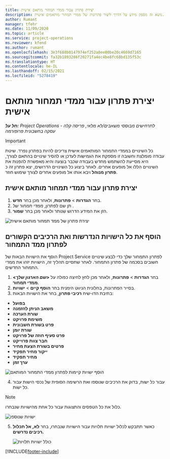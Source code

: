 ```yaml
---
title: יצירת פתרון עבור ממדי תמחור מותאם אישית
description: נושא זה מספק מידע על הדרך ליצור פתרונות של ממדי תמחור מותאמים אישית.
author: Rumant
manager: tfehr
ms.date: 11/09/2020
ms.topic: article
ms.service: project-operations
ms.reviewer: kfend
ms.author: rumant
ms.openlocfilehash: 3e3f688b0147974ef252a0ee00be20c4669d7165
ms.sourcegitcommit: fa32b1893286f20271fa4ec4be8fc68bd135f53c
ms.translationtype: HT
ms.contentlocale: he-IL
ms.lasthandoff: 02/15/2021
ms.locfileid: "5278419"
---
```

# <a name="create-a-solution-for-custom-pricing-dimensions"></a>יצירת פתרון עבור ממדי תמחור מותאם אישית

 _**חל על:** Project Operations לתרחישים מבוססי משאבים/לא מלאי, פריסה קלה - עסקה בחשבונית פרופורמה_ 

>[!IMPORTANT]
>כל השינויים בממדי התמחור המותאמים אישית צריכים להיות בפתרון נפרד. שיטת עבודה מומלצת וחשובה זו מספקת את הגמישות לעדכן או להסיר שינויים בהתאם לצורך, היא מסייעת להשתמש מחדש בעבודה שכבר בוצעה והיא מאפשרת להפנות את השינויים הללו אל מופעים אחרים. לאחר ביצוע כל השינויים הדרושים, יצא פתרון זה כ **פתרון מנוהל** ויבא אותו אל מופעים אחרים לצורך שימוש חוזר.

## <a name="create-a-solution-for-custom-pricing-dimensions"></a>יצירת פתרון עבור ממדי תמחור מותאם אישית

1.  בחר **הגדרות** > **פתרונות**, ולאחר מכן בחר **חדש**.
2.  תן שם לפתרון, *ממדי תמחור של <your organization name>*.
3. הזן את המידע הדרוש שנותר ולאחר מכן בחר **שמור**.

  ![יצירת פתרון של ממד תמחור מותאם אישית](./media/Creation-of-custom-pricing-dimension-solution.png)
 
## <a name="add-all-required-entities-and-related-components-to-the-pricing-dimension-solution"></a>הוסף את כל הישויות הנדרשות ואת הרכיבים הקשורים לפתרון ממד התמחור

הוסף את הישויות הבאות של Project Service לפתרון התמחור שלך כדי לבצע שינויים חשובים בסכמה של פתרון התמחור. לאחר שתסיים תהליך זה, הישויות יזהו את ממדי התמחור החדשים.

1.  בחר **הגדרות** > **פתרונות**, ולאחר מכן לחץ לחיצה כפולה על **<*שם הארגון שלך*> ממדי תמחור**.
2.  בסייר הפתרונות, בחלונית הניווט הימנית בחר **הוסף קיים**  > **ישויות**.
3.  בתיבת הדו-שיח **רכיבי פתרון**, בחר את הישויות הבאות:
 
   - **בפועל**
   - **משאב הניתן להזמנה**
   - **שורת הערכה**
   - **משימת פרויקט**
   - **פרט בשורת חשבונית**
   - **שורת יומן**
   - **פרט סעיף חוזה של פרויקט**
   - **חבר צוות פרוייקט**
   - **פרטים בשורת הצעת מחיר**
   - **ייקור מחיר תפקיד**
   - **מחיר תפקיד**
   - **ערך זמן**
 
   ![הוסף ישויות קיימות לפתרון ממדי התמחור המותאם](./media/Existing-entities-to-PD-solution.png)
 
 4. עבור כל ישות, בדוק את הרכיבים שנוספו ואת הרשימה הסופית של נכסי הישות עבור כל ישות. 

   >[!NOTE]
   > כלול את כל הטפסים והתצוגות עבור כל אחת מהישויות שנבחרו.

  ![ישויות שנוספו](./media/solution-component-selection.png)


5.  כאשר תתבקש לכלול ישויות תלויות עבור הישויות שנבחרו, בחר **לא, אל תכלול רכיבים נדרשים.**

    ![כולל ישויות תלויות](./media/Do-not-include-required.png)


[!INCLUDE[footer-include](../includes/footer-banner.md)]